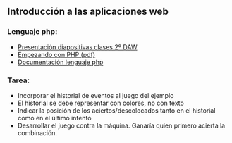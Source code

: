## Introducción a las aplicaciones web

### Lenguaje php:
- [Presentación diapositivas clases 2º DAW](https://ies-rafael-alberti.github.io/clases-php-22-23/)
- [Empezando con PHP (pdf)](https://github.com/IES-Rafael-Alberti/clases-php-22-23/raw/main/docs/Empezando%20con%20PHP.pdf)
- [Documentación lenguaje php](https://www.php.net/manual/es/)

### Tarea:
- Incorporar el historial de eventos al juego del ejemplo
- El historial se debe representar con colores, no con texto
- Indicar la posición de los aciertos/descolocados tanto en el historial como en el último intento
- Desarrollar el juego contra la máquina. Ganaría quien primero acierta la combinación.